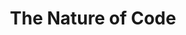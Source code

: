 ---
layout: resource
title: The Nature of Code
creator: Daniel Shiffman
link: https://natureofcode.com/
tags: [generative art, processing]
---